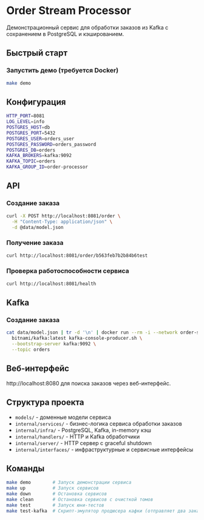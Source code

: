 # Order Stream Processor

Демонстрационный сервис для обработки заказов из Kafka с сохранением в PostgreSQL и кэшированием.


## Быстрый старт

### Запустить демо (требуется Docker)
```bash
make demo
```

## Конфигурация

```bash
HTTP_PORT=8081
LOG_LEVEL=info
POSTGRES_HOST=db
POSTGRES_PORT=5432
POSTGRES_USER=orders_user
POSTGRES_PASSWORD=orders_password
POSTGRES_DB=orders
KAFKA_BROKERS=kafka:9092
KAFKA_TOPIC=orders
KAFKA_GROUP_ID=order-processor
```

## API

### Создание заказа

```bash
curl -X POST http://localhost:8081/order \
  -H "Content-Type: application/json" \
  -d @data/model.json
```

### Получение заказа
```bash
curl http://localhost:8081/order/b563feb7b2b84b6test
```

### Проверка работоспособности сервиса
```bash
curl http://localhost:8081/health
```

## Kafka

### Создание заказа
```bash
cat data/model.json | tr -d '\n' | docker run --rm -i --network order-stream-processor_default \
  bitnami/kafka:latest kafka-console-producer.sh \
  --bootstrap-server kafka:9092 \
  --topic orders
```

## Веб-интерфейс

http://localhost:8080 для поиска заказов через веб-интерфейс.

## Структура проекта

- `models/` - доменные модели сервиса
- `internal/services/` - бизнес-логика сервиса обработки заказов
- `internal/infra/` - PostgreSQL, Kafka, in-memory кэш
- `internal/handlers/` - HTTP и Kafka обработчики
- `internal/server/` - HTTP сервер с graceful shutdown
- `internal/interfaces/` - инфраструктурные и сервисные интерфейсы

## Команды

```bash
make demo        # Запуск демонстрации сервиса
make up          # Запуск сервисов
make down        # Остановка сервисов
make clean       # Остановка сервисов с очисткой томов
make test        # Запуск юни-тестов
make test-kafka  # Скрипт-эмулятор продюсера кафки (отправляет два заказа)
```

